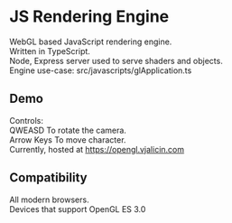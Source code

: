# JS Rendering Engine
WebGL based JavaScript rendering engine.  
Written in TypeScript.  
Node, Express server used to serve shaders and objects.   
Engine use-case: src/javascripts/glApplication.ts    

## Demo
Controls:  
QWEASD To rotate the camera.   
Arrow Keys To move character.  
Currently, hosted at https://opengl.vjalicin.com  

## Compatibility

All modern browsers.  
Devices that support OpenGL ES 3.0 